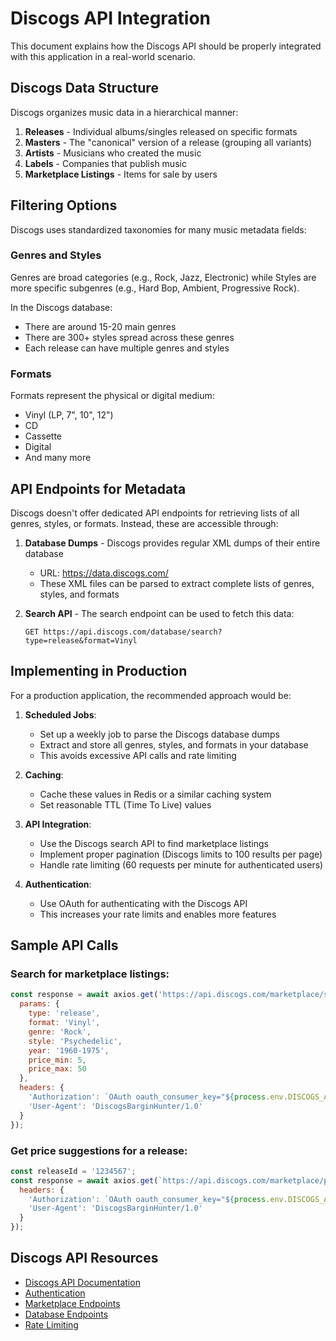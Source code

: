 # Discogs API Integration

This document explains how the Discogs API should be properly integrated with this application in a real-world scenario.

## Discogs Data Structure

Discogs organizes music data in a hierarchical manner:

1. **Releases** - Individual albums/singles released on specific formats
2. **Masters** - The "canonical" version of a release (grouping all variants)
3. **Artists** - Musicians who created the music
4. **Labels** - Companies that publish music
5. **Marketplace Listings** - Items for sale by users

## Filtering Options

Discogs uses standardized taxonomies for many music metadata fields:

### Genres and Styles

Genres are broad categories (e.g., Rock, Jazz, Electronic) while Styles are more specific subgenres (e.g., Hard Bop, Ambient, Progressive Rock).

In the Discogs database:
- There are around 15-20 main genres
- There are 300+ styles spread across these genres
- Each release can have multiple genres and styles

### Formats

Formats represent the physical or digital medium:
- Vinyl (LP, 7", 10", 12")
- CD
- Cassette
- Digital
- And many more

## API Endpoints for Metadata

Discogs doesn't offer dedicated API endpoints for retrieving lists of all genres, styles, or formats. Instead, these are accessible through:

1. **Database Dumps** - Discogs provides regular XML dumps of their entire database
   - URL: https://data.discogs.com/
   - These XML files can be parsed to extract complete lists of genres, styles, and formats

2. **Search API** - The search endpoint can be used to fetch this data:
   ```
   GET https://api.discogs.com/database/search?type=release&format=Vinyl
   ```

## Implementing in Production

For a production application, the recommended approach would be:

1. **Scheduled Jobs**:
   - Set up a weekly job to parse the Discogs database dumps
   - Extract and store all genres, styles, and formats in your database
   - This avoids excessive API calls and rate limiting

2. **Caching**:
   - Cache these values in Redis or a similar caching system
   - Set reasonable TTL (Time To Live) values

3. **API Integration**:
   - Use the Discogs search API to find marketplace listings
   - Implement proper pagination (Discogs limits to 100 results per page)
   - Handle rate limiting (60 requests per minute for authenticated users)

4. **Authentication**:
   - Use OAuth for authenticating with the Discogs API
   - This increases your rate limits and enables more features

## Sample API Calls

### Search for marketplace listings:

```javascript
const response = await axios.get('https://api.discogs.com/marketplace/search', {
  params: {
    type: 'release',
    format: 'Vinyl',
    genre: 'Rock',
    style: 'Psychedelic',
    year: '1960-1975',
    price_min: 5,
    price_max: 50
  },
  headers: {
    'Authorization': `OAuth oauth_consumer_key="${process.env.DISCOGS_API_KEY}",oauth_token="${process.env.DISCOGS_OAUTH_TOKEN}"`,
    'User-Agent': 'DiscogsBarginHunter/1.0'
  }
});
```

### Get price suggestions for a release:

```javascript
const releaseId = '1234567';
const response = await axios.get(`https://api.discogs.com/marketplace/price_suggestions/${releaseId}`, {
  headers: {
    'Authorization': `OAuth oauth_consumer_key="${process.env.DISCOGS_API_KEY}",oauth_token="${process.env.DISCOGS_OAUTH_TOKEN}"`,
    'User-Agent': 'DiscogsBarginHunter/1.0'
  }
});
```

## Discogs API Resources

- [Discogs API Documentation](https://www.discogs.com/developers/)
- [Authentication](https://www.discogs.com/developers/#page:authentication)
- [Marketplace Endpoints](https://www.discogs.com/developers/#page:marketplace)
- [Database Endpoints](https://www.discogs.com/developers/#page:database)
- [Rate Limiting](https://www.discogs.com/developers/#page:home,header:home-rate-limiting) 